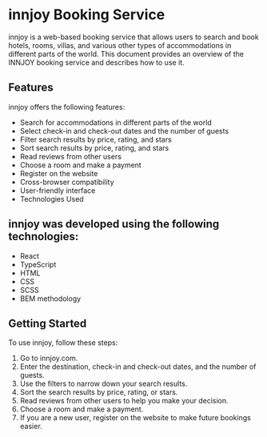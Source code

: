 # innjoy Booking Service

innjoy is a web-based booking service that allows users to search and book hotels, rooms, villas, and various other types of accommodations in different parts of the world. This document provides an overview of the INNJOY booking service and describes how to use it.

## Features

innjoy offers the following features:

+ Search for accommodations in different parts of the world
+ Select check-in and check-out dates and the number of guests
+ Filter search results by price, rating, and stars
+ Sort search results by price, rating, and stars
+ Read reviews from other users
+ Choose a room and make a payment
+ Register on the website
+ Cross-browser compatibility
+ User-friendly interface
+ Technologies Used

## innjoy was developed using the following technologies:

+ React
+ TypeScript
+ HTML
+ CSS
+ SCSS
+ BEM methodology

## Getting Started

To use innjoy, follow these steps:

1. Go to innjoy.com.
2. Enter the destination, check-in and check-out dates, and the number of guests.
3. Use the filters to narrow down your search results.
4. Sort the search results by price, rating, or stars.
5. Read reviews from other users to help you make your decision.
6. Choose a room and make a payment.
7. If you are a new user, register on the website to make future bookings easier.


